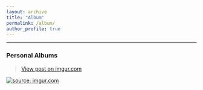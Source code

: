 ```yaml
---
layout: archive
title: "Album"
permalink: /album/
author_profile: true
---
```

<hr/>

### Personal Albums

<blockquote class="imgur-embed-pub" lang="en" data-id="yUM99gW"><a href="//imgur.com/yUM99gW">View post on imgur.com</a></blockquote><script async src="//s.imgur.com/min/embed.js" charset="utf-8"></script>

<a href="https://imgur.com/yUM99gW"><img src="https://i.imgur.com/yUM99gW.jpg?1" title="source: imgur.com" /></a>
